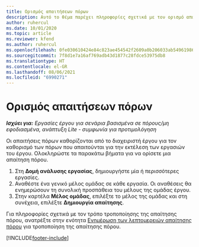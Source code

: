 ```yaml
---
title: Ορισμός απαιτήσεων πόρων
description: Αυτό το θέμα παρέχει πληροφορίες σχετικά με τον ορισμό απαίτησης πόρου.
author: ruhercul
ms.date: 10/01/2020
ms.topic: article
ms.reviewer: kfend
ms.author: ruhercul
ms.openlocfilehash: 0fe030610424e84c823ae454542f2609a0b206033ab549619865e2c649cce113
ms.sourcegitcommit: 7f8d1e7a16af769adb43d1877c28fdce53975db8
ms.translationtype: HT
ms.contentlocale: el-GR
ms.lasthandoff: 08/06/2021
ms.locfileid: "6990271"
---
```

# <a name="define-resource-requirements"></a>Ορισμός απαιτήσεων πόρων

_**Ισχύει για:** Εργασίες έργου για σενάρια βασισμένα σε πόρους/μη εφοδιασμένα, ανάπτυξη Lite - συμφωνία για προτιμολόγηση_

Οι απαιτήσεις πόρων καθορίζονται από το διαχειριστή έργου για τον καθορισμό των πόρων που απαιτούνται για την εκτέλεση των εργασιών του έργου. Ολοκληρώστε τα παρακάτω βήματα για να ορίσετε μια απαίτηση πόρου.

1.  Στη **Δομή ανάλυσης εργασίας**, δημιουργήστε μία ή περισσότερες εργασίες.
2.  Αναθέστε ένα γενικό μέλος ομάδας σε κάθε εργασία. Οι αναθέσεις θα ενημερώσουν τη συνολική προσπάθεια του μέλους της ομάδας έργου.
3.  Στην καρτέλα **Μέλος ομάδας**, επιλέξτε το μέλος της ομάδας και στη συνέχεια, επιλέξτε **Δημιουργία απαίτησης**.

Για πληροφορίες σχετικά με τον τρόπο τροποποίησης της απαίτησης πόρου, ανατρέξτε στην ενότητα [Ενημέρωση των λεπτομερειών απαίτησης πόρου](define-resource-requirements.md) για τροποποίηση της απαίτησης πόρου.

[!INCLUDE[footer-include](../includes/footer-banner.md)]